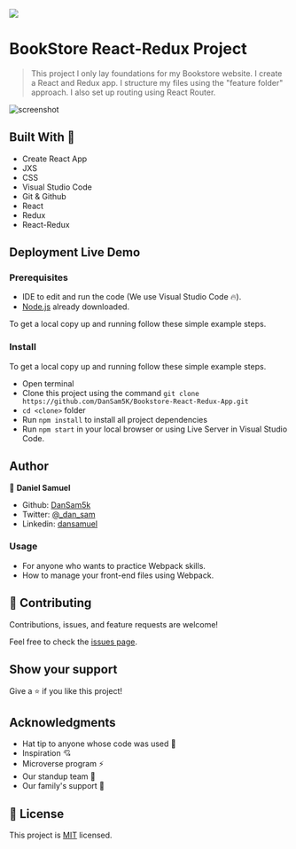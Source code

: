 ![](https://img.shields.io/badge/Microverse-blueviolet)

# BookStore React-Redux Project

> This project I only lay foundations for my Bookstore website. I create a React and Redux app. I structure my files using the "feature folder" approach. I also set up routing using React Router.




![screenshot](./app_screenshot.png)
## Built With 🔨

- Create React App
- JXS
- CSS
- Visual Studio Code
- Git & Github
- React
- Redux
- React-Redux
## Deployment Live Demo

<!-- - [Live Demo On Heroku](https://dansam-math-magician.herokuapp.com/)
- [Live Demo On Netlify](https://objective-hopper-31e2ea.netlify.app/) -->
### Prerequisites

- IDE to edit and run the code (We use Visual Studio Code 🔥).
- [Node.js](https://nodejs.org/en/download/) already downloaded.

To get a local copy up and running follow these simple example steps.

### Install

To get a local copy up and running follow these simple example steps.
- Open terminal
- Clone this project using the command `git clone https://github.com/DanSam5K/Bookstore-React-Redux-App.git`
- `cd <clone>` folder
- Run `npm install` to install all project dependencies
- Run `npm start` in your local browser or using Live Server in Visual Studio Code.

## Author

👤 **Daniel Samuel**

- Github: [DanSam5k](https://github.com/DanSam5k)
- Twitter: [@_dan_sam](https://twitter.com/_dan_sam)
- Linkedin: [dansamuel](https://www.linkedin.com/in/dansamuel/)
### Usage

- For anyone who wants to practice Webpack skills.
- How to manage your front-end files using Webpack.

## 🤝 Contributing

Contributions, issues, and feature requests are welcome!

Feel free to check the [issues page](https://github.com/DanSam5K/Bookstore-React-Redux-App/issues).

## Show your support

Give a ⭐️ if you like this project!


## Acknowledgments

- Hat tip to anyone whose code was used 🔰
- Inspiration 💘
- Microverse program ⚡
- Our standup team 🏹
- Our family's support 🙌

## 📝 License

This project is [MIT](./LICENSE) licensed.